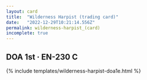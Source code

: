 ```yaml
---
layout: card
title:  "Wilderness Harpist (trading card)"
date:   "2022-12-29T10:21:14.556Z"
permalink: wilderness-harpist_(card)
incomplete: true
---
```


## DOA 1st &middot; EN-230 C

{% include templates/wilderness-harpist-doa1e.html %}
